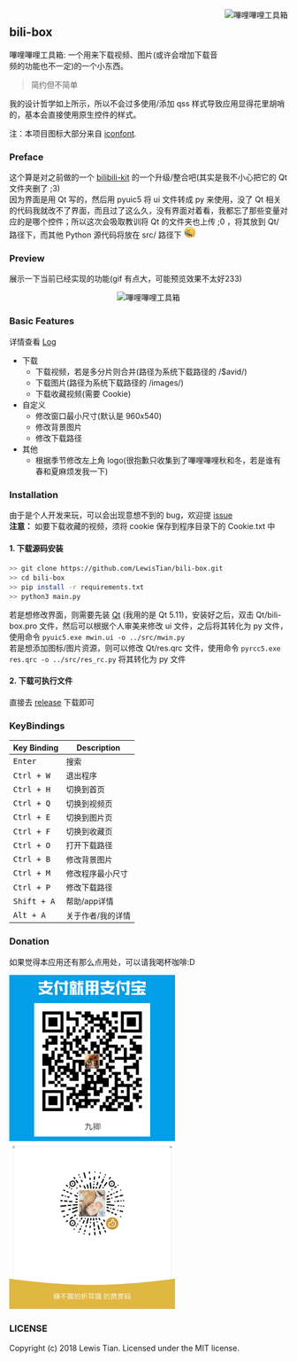 <img src="images/bilibili.ico" height="120" alt="嗶哩嗶哩工具箱" title="嗶哩嗶哩工具箱" align="right">

## bili-box
嗶哩嗶哩工具箱: 一个用来下载视频、图片(或许会增加下载音频的功能也不一定)的一个小东西。

> 简约但不简单

我的设计哲学如上所示，所以不会过多使用/添加 qss 样式导致应用显得花里胡哨的，基本会直接使用原生控件的样式。

注：本项目图标大部分来自 [iconfont](http://www.iconfont.cn).

### Preface
这个算是对之前做的一个 [bilibili-kit](https://github.com/LewisTian/PyQt5-Apps/blob/master/bilibili-kit) 的一个升级/整合吧(其实是我不小心把它的 Qt 文件夹删了 ;3)<br >
因为界面是用 Qt 写的，然后用 pyuic5 将 ui 文件转成 py 来使用，没了 Qt 相关的代码我就改不了界面，而且过了这么久，没有界面对着看，我都忘了那些变量对应的是哪个控件；所以这次会吸取教训将 Qt 的文件夹也上传 ;0 ，将其放到 Qt/ 路径下，而其他 Python 源代码将放在 src/ 路径下 <span><img src="images/cry.png" height="20" alt="掩面哭" title="掩面哭"></span>

### Preview
展示一下当前已经实现的功能(gif 有点大，可能预览效果不太好233)
<div align="center">
	<img src="images/preview.gif" alt="嗶哩嗶哩工具箱" title="嗶哩嗶哩工具箱">
</div>

### Basic Features
详情查看 [Log](LOG.md)
- 下载
	- 下载视频，若是多分片则合并(路径为系统下载路径的 /$avid/)
	- 下载图片(路径为系统下载路径的 /images/)
	- 下载收藏视频(需要 Cookie)
- 自定义
	- 修改窗口最小尺寸(默认是 960x540)
	- 修改背景图片
	- 修改下载路径
- 其他
	- 根据季节修改左上角 logo(很抱歉只收集到了嗶哩嗶哩秋和冬，若是谁有春和夏麻烦发我一下)

### Installation
由于是个人开发来玩，可以会出现意想不到的 bug，欢迎提 [issue](https://github.com/LewisTian/bili-box/issues) <br>
**注意：** 如要下载收藏的视频，须将 cookie 保存到程序目录下的 Cookie.txt 中

#### 1. 下载源码安装
```bash
>> git clone https://github.com/LewisTian/bili-box.git
>> cd bili-box
>> pip install -r requirements.txt
>> python3 main.py
```
若是想修改界面，则需要先装 [Qt](https://www.qt.io/) (我用的是 Qt 5.11)，安装好之后，双击 Qt/bili-box.pro 文件，然后可以根据个人审美来修改 ui 文件，之后将其转化为 py 文件，使用命令 `pyuic5.exe mwin.ui -o ../src/mwin.py`<br />
若是想添加图标/图片资源，则可以修改 Qt/res.qrc 文件，使用命令 `pyrcc5.exe res.qrc -o ../src/res_rc.py` 将其转化为 py 文件

#### 2. 下载可执行文件
直接去 [release](https://github.com/LewisTian/bili-box/releases) 下载即可

### KeyBindings

Key Binding                                | Description
-------------------------------------------|---------------------------------------------------------
<kbd>Enter</kbd>                           | 搜索
<kbd>Ctrl + W</kbd>                        | 退出程序
<kbd>Ctrl + H</kbd>                        | 切换到首页
<kbd>Ctrl + Q</kbd>                        | 切换到视频页
<kbd>Ctrl + E</kbd>                        | 切换到图片页
<kbd>Ctrl + F</kbd>                        | 切换到收藏页
<kbd>Ctrl + O</kbd>                        | 打开下载路径
<kbd>Ctrl + B</kbd>                        | 修改背景图片
<kbd>Ctrl + M</kbd>                        | 修改程序最小尺寸
<kbd>Ctrl + P</kbd>                        | 修改下载路径
<kbd>Shift + A</kbd>                       | 帮助/app详情
<kbd>Alt + A</kbd>                         | 关于作者/我的详情

### Donation
如果觉得本应用还有那么点用处，可以请我喝杯咖啡:D
<div>
	<img src="images/alipay.png" alt="alipay" title="非常感谢请我喝一杯咖啡:D" width="300">
	<img src="images/wechatpay.png" alt="wechatpay" title="非常感谢请我喝一杯咖啡:D" width="300">
</div>


### LICENSE
Copyright (c) 2018 Lewis Tian. Licensed under the MIT license.
